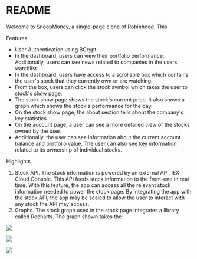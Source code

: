 # README



Welcome to SnoopMoney, a single-page clone of Robinhood. This 

Features
* User Authentication using BCrypt
* In the dashboard, users can view their portfolio performance. Additionally, users can see news related to companies in the users watchlist. 
* In the dashboard, users have access to a scrollable box which contains the user's stock that they currently own or are watching. 
* From the box, users can click the stock symbol which takes the user to stock's show page. 
* The stock show page shows the stock's current price. It also shows a graph which shows the stock's performance for the day. 
* On the stock show page, the about section tells about the company's key statistics. 
* On the account page, a user can see a more detailed view of the stocks owned by the user. 
* Additionally, the user can see information about the current account balance and portfolio value. The user can also see key information related to its ownership of individual stocks. 

Highlights 
1. Stock API. The stock information is powered by an external API, IEX Cloud Console. This API feeds stock information to the front-end in real time. With this feature, the app can access all the relevant stock information needed to power the stock page. By integrating the app with the stock API, the app may be scaled to allow the user to interact with any stock the API may access.
2. Graphs. The stock graph used in the stock page integrates a library called Recharts. The graph shown takes the 

![](https://user-images.githubusercontent.com/29221213/69449270-263f0400-0d20-11ea-86d1-8f9340a67dbf.png)

![](https://user-images.githubusercontent.com/29221213/69449273-2808c780-0d20-11ea-88be-6c0b08498ecc.png)

![](https://user-images.githubusercontent.com/29221213/69449274-29d28b00-0d20-11ea-9e70-9ff4edb3135f.png)

